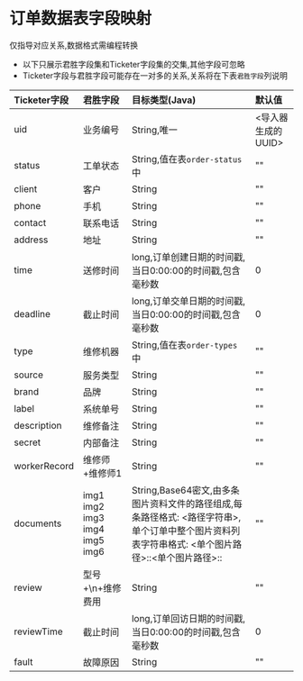 # 订单数据表字段映射

仅指导对应关系,数据格式需编程转换  

* 以下只展示君胜字段集和Ticketer字段集的交集,其他字段可忽略
* Ticketer字段与君胜字段可能存在一对多的关系,关系将在下表`君胜字段`列说明

|Ticketer字段|君胜字段|目标类型(Java)|默认值|
|:--|:--|:--|:--|
|uid|业务编号|String,唯一|<导入器生成的UUID>|
|status|工单状态|String,值在表`order-status`中|""|
|client|客户|String|""|
|phone|手机|String|""|
|contact|联系电话|String|""|
|address|地址|String|""|
|time|送修时间|long,订单创建日期的时间戳,当日0:00:00的时间戳,包含毫秒数|0|
|deadline|截止时间|long,订单交单日期的时间戳,当日0:00:00的时间戳,包含毫秒数|0|
|type|维修机器|String,值在表`order-types`中|""|
|source|服务类型|String|""|
|brand|品牌|String|""|
|label|系统单号|String|""|
|description|维修备注|String|""|
|secret|内部备注|String|""|
|workerRecord|维修师+维修师1|String|""|
|documents|img1 img2 img3 img4 img5 img6|String,Base64密文,由多条图片资料文件的路径组成,每条路径格式: <路径字符串>,单个订单中整个图片资料列表字符串格式: <单个图片路径>::<单个图片路径>::|""|
|review|型号+\n+维修费用|String|""|
|reviewTime|截止时间|long,订单回访日期的时间戳,当日0:00:00的时间戳,包含毫秒数|0|
|fault|故障原因|String|""|